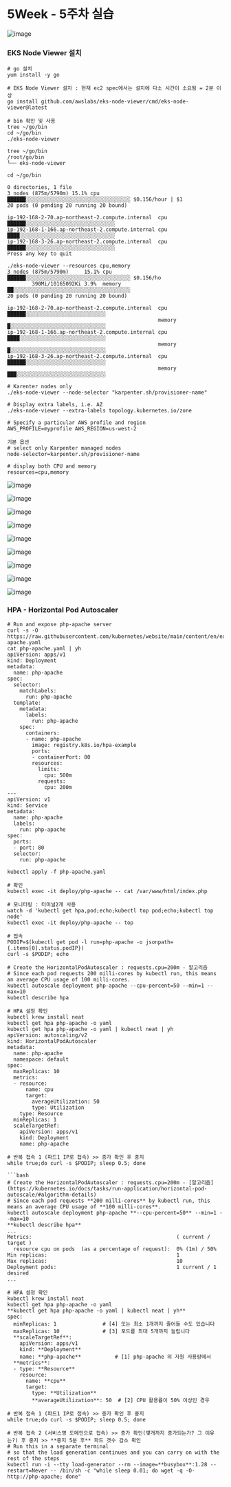 # 5Week - 5주차 실습

![image](https://github.com/jiwonYun9332/AWES-1/blob/c520ba96f63ae4030ef34f0e5ea5faed858c8811/Study/images/71_images.jpg)

### EKS Node Viewer 설치 

```
# go 설치
yum install -y go

# EKS Node Viewer 설치 : 현재 ec2 spec에서는 설치에 다소 시간이 소요됨 = 2분 이상
go install github.com/awslabs/eks-node-viewer/cmd/eks-node-viewer@latest

# bin 확인 및 사용 
tree ~/go/bin
cd ~/go/bin
./eks-node-viewer

tree ~/go/bin
/root/go/bin
└── eks-node-viewer

cd ~/go/bin

0 directories, 1 file
3 nodes (875m/5790m) 15.1% cpu ██████░░░░░░░░░░░░░░░░░░░░░░░░░░░░░░░░░░ $0.156/hour | $1
20 pods (0 pending 20 running 20 bound)

ip-192-168-2-70.ap-northeast-2.compute.internal  cpu ██████░░░░░░░░░░░░░░░░░░░░░░░░░░░░░
ip-192-168-1-166.ap-northeast-2.compute.internal cpu ████░░░░░░░░░░░░░░░░░░░░░░░░░░░░░░░
ip-192-168-3-26.ap-northeast-2.compute.internal  cpu ██████░░░░░░░░░░░░░░░░░░░░░░░░░░░░░
Press any key to quit

./eks-node-viewer --resources cpu,memory
3 nodes (875m/5790m)     15.1% cpu    ██████░░░░░░░░░░░░░░░░░░░░░░░░░░░░░░░░░░ $0.156/ho
        390Mi/10165092Ki 3.9%  memory ██░░░░░░░░░░░░░░░░░░░░░░░░░░░░░░░░░░░░░░
20 pods (0 pending 20 running 20 bound)

ip-192-168-2-70.ap-northeast-2.compute.internal  cpu    ██████░░░░░░░░░░░░░░░░░░░░░░░░░░
                                                 memory █░░░░░░░░░░░░░░░░░░░░░░░░░░░░░░░
ip-192-168-1-166.ap-northeast-2.compute.internal cpu    ████░░░░░░░░░░░░░░░░░░░░░░░░░░░░
                                                 memory █░░░░░░░░░░░░░░░░░░░░░░░░░░░░░░░
ip-192-168-3-26.ap-northeast-2.compute.internal  cpu    ██████░░░░░░░░░░░░░░░░░░░░░░░░░░
                                                 memory ███░░░░░░░░░░░░░░░░░░░░░░░░░░░░░                                      

# Karenter nodes only
./eks-node-viewer --node-selector "karpenter.sh/provisioner-name"

# Display extra labels, i.e. AZ
./eks-node-viewer --extra-labels topology.kubernetes.io/zone

# Specify a particular AWS profile and region
AWS_PROFILE=myprofile AWS_REGION=us-west-2

기본 옵션
# select only Karpenter managed nodes
node-selector=karpenter.sh/provisioner-name

# display both CPU and memory
resources=cpu,memory
```

![image](https://github.com/jiwonYun9332/AWES-1/blob/2db1cea451b645ca3603c44c535d13fb450bbedc/Study/images/72_images.jpg)

![image](https://github.com/jiwonYun9332/AWES-1/blob/2db1cea451b645ca3603c44c535d13fb450bbedc/Study/images/73_images.jpg)

![image](https://github.com/jiwonYun9332/AWES-1/blob/2db1cea451b645ca3603c44c535d13fb450bbedc/Study/images/74_images.jpg)

![image](https://github.com/jiwonYun9332/AWES-1/blob/2db1cea451b645ca3603c44c535d13fb450bbedc/Study/images/75_images.jpg)

![image](https://github.com/jiwonYun9332/AWES-1/blob/2db1cea451b645ca3603c44c535d13fb450bbedc/Study/images/76_images.jpg)

![image](https://github.com/jiwonYun9332/AWES-1/blob/2db1cea451b645ca3603c44c535d13fb450bbedc/Study/images/77_images.jpg)

![image](https://github.com/jiwonYun9332/AWES-1/blob/2db1cea451b645ca3603c44c535d13fb450bbedc/Study/images/78_images.jpg)

![image](https://github.com/jiwonYun9332/AWES-1/blob/2db1cea451b645ca3603c44c535d13fb450bbedc/Study/images/79_images.jpg)

![image](https://github.com/jiwonYun9332/AWES-1/blob/2db1cea451b645ca3603c44c535d13fb450bbedc/Study/images/80_images.jpg)

### HPA - Horizontal Pod Autoscaler

```
# Run and expose php-apache server
curl -s -O https://raw.githubusercontent.com/kubernetes/website/main/content/en/examples/application/php-apache.yaml
cat php-apache.yaml | yh
apiVersion: apps/v1
kind: Deployment
metadata:
  name: php-apache
spec:
  selector:
    matchLabels:
      run: php-apache
  template:
    metadata:
      labels:
        run: php-apache
    spec:
      containers:
      - name: php-apache
        image: registry.k8s.io/hpa-example
        ports:
        - containerPort: 80
        resources:
          limits:
            cpu: 500m
          requests:
            cpu: 200m
---
apiVersion: v1
kind: Service
metadata:
  name: php-apache
  labels:
    run: php-apache
spec:
  ports:
  - port: 80
  selector:
    run: php-apache

kubectl apply -f php-apache.yaml

# 확인
kubectl exec -it deploy/php-apache -- cat /var/www/html/index.php

# 모니터링 : 터미널2개 사용
watch -d 'kubectl get hpa,pod;echo;kubectl top pod;echo;kubectl top node'
kubectl exec -it deploy/php-apache -- top

# 접속
PODIP=$(kubectl get pod -l run=php-apache -o jsonpath={.items[0].status.podIP})
curl -s $PODIP; echo
```

```
# Create the HorizontalPodAutoscaler : requests.cpu=200m - 알고리즘
# Since each pod requests 200 milli-cores by kubectl run, this means an average CPU usage of 100 milli-cores.
kubectl autoscale deployment php-apache --cpu-percent=50 --min=1 --max=10
kubectl describe hpa

# HPA 설정 확인
kubectl krew install neat
kubectl get hpa php-apache -o yaml
kubectl get hpa php-apache -o yaml | kubectl neat | yh
apiVersion: autoscaling/v2
kind: HorizontalPodAutoscaler
metadata:
  name: php-apache
  namespace: default
spec:
  maxReplicas: 10
  metrics:
  - resource:
      name: cpu
      target:
        averageUtilization: 50
        type: Utilization
    type: Resource
  minReplicas: 1
  scaleTargetRef:
    apiVersion: apps/v1
    kind: Deployment
    name: php-apache
    
# 반복 접속 1 (파드1 IP로 접속) >> 증가 확인 후 중지
while true;do curl -s $PODIP; sleep 0.5; done

```bash
# Create the HorizontalPodAutoscaler : requests.cpu=200m - [알고리즘](https://kubernetes.io/docs/tasks/run-application/horizontal-pod-autoscale/#algorithm-details)
# Since each pod requests **200 milli-cores** by kubectl run, this means an average CPU usage of **100 milli-cores**.
kubectl autoscale deployment php-apache **--cpu-percent=50** --min=1 --max=10
**kubectl describe hpa**
...
Metrics:                                               ( current / target )
  resource cpu on pods  (as a percentage of request):  0% (1m) / 50%
Min replicas:                                          1
Max replicas:                                          10
Deployment pods:                                       1 current / 1 desired
...

# HPA 설정 확인
kubectl krew install neat
kubectl get hpa php-apache -o yaml
**kubectl get hpa php-apache -o yaml | kubectl neat | yh**
spec: 
  minReplicas: 1               # [4] 또는 최소 1개까지 줄어들 수도 있습니다
  maxReplicas: 10              # [3] 포드를 최대 5개까지 늘립니다
  **scaleTargetRef**: 
    apiVersion: apps/v1
    kind: **Deployment**
    name: **php-apache**           # [1] php-apache 의 자원 사용량에서
  **metrics**: 
  - type: **Resource**
    resource: 
      name: **cpu**
      target: 
        type: **Utilization**
        **averageUtilization**: 50  # [2] CPU 활용률이 50% 이상인 경우

# 반복 접속 1 (파드1 IP로 접속) >> 증가 확인 후 중지
while true;do curl -s $PODIP; sleep 0.5; done

# 반복 접속 2 (서비스명 도메인으로 접속) >> 증가 확인(몇개까지 증가되는가? 그 이유는?) 후 중지 >> **중지 5분 후** 파드 갯수 감소 확인
# Run this in a separate terminal
# so that the load generation continues and you can carry on with the rest of the steps
kubectl run -i --tty load-generator --rm --image=**busybox**:1.28 --restart=Never -- /bin/sh -c "while sleep 0.01; do wget -q -O- http://php-apache; done"
```
```









